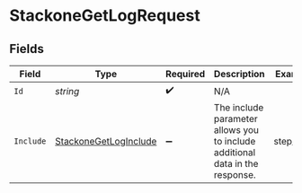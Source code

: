 # StackoneGetLogRequest


## Fields

| Field                                                                        | Type                                                                         | Required                                                                     | Description                                                                  | Example                                                                      |
| ---------------------------------------------------------------------------- | ---------------------------------------------------------------------------- | ---------------------------------------------------------------------------- | ---------------------------------------------------------------------------- | ---------------------------------------------------------------------------- |
| `Id`                                                                         | *string*                                                                     | :heavy_check_mark:                                                           | N/A                                                                          |                                                                              |
| `Include`                                                                    | [StackoneGetLogInclude](../../Models/Requests/StackoneGetLogInclude.md)      | :heavy_minus_sign:                                                           | The include parameter allows you to include additional data in the response. | step_logs                                                                    |